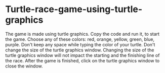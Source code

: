 # Turtle-race-game-using-turtle-graphics
The game is made using turtle graphics.
Copy the code and run it, to start the game.
Choose any of these colors: red, orange, yellow, green, blue, purple.
Don't keep any space while typing the color of your turtle.
Don't change the size of the turtle graphics window. Changing the size of the turtle graphics window will not impact the starting and the finishing line of the race.
After the game is finished, click on the turtle graphics window to close the window.
